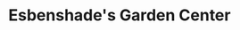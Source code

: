 ---
title: "Esbenshade's Garden Center"
url: /ephrata/esbenshades-garden-center/
shop: garden centre
---